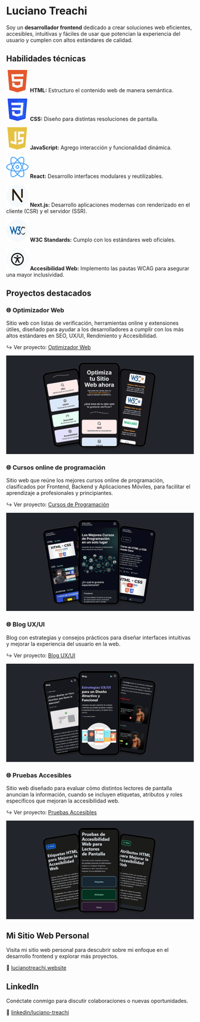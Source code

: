 # Luciano Treachi

Soy un **desarrollador frontend** dedicado a crear soluciones web eficientes, accesibles, intuitivas y fáciles de usar que potencian la experiencia del usuario y cumplen con altos estándares de calidad.

## Habilidades técnicas

![Logo de HTML](icons/html.svg) **HTML:** Estructuro el contenido web de manera semántica.

![Logo de CSS](icons/css.svg) **CSS:** Diseño para distintas resoluciones de pantalla.

![Logo de JavaScript](icons/js.svg) **JavaScript:** Agrego interacción y funcionalidad dinámica.

![Logo de React](icons/react.svg) **React:** Desarrollo interfaces modulares y reutilizables.

![Logo de Next.js](icons/next.svg) **Next.js:** Desarrollo aplicaciones modernas con renderizado en el cliente (CSR) y el servidor (SSR).

![Logo de W3C](icons/w3c.svg) **W3C Standards:** Cumplo con los estándares web oficiales.

![Logo de Accesibilidad Web](icons/accessibility.svg) **Accesibilidad Web:** Implemento las pautas WCAG para asegurar una mayor inclusividad.

## Proyectos destacados

### 🌐 Optimizador Web

Sitio web con listas de verificación, herramientas online y extensiones útiles, diseñado para ayudar a los desarrolladores a cumplir con los más altos estándares en SEO, UX/UI, Rendimiento y Accesibilidad.

↪︎ Ver proyecto: [Optimizador Web](https://optimizadorweb.site/)

![Captura de pantalla de proyecto](img/optimizador-web.png)

### 🌐 Cursos online de programación

Sitio web que reúne los mejores cursos online de programación, clasificados por Frontend, Backend y Aplicaciones Móviles, para facilitar el aprendizaje a profesionales y principiantes.

↪︎ Ver proyecto: [Cursos de Programación](https://cursosonlinedeprogramacion.vercel.app/)

![Captura de pantalla de proyecto](img/cursos-online.png)

### 🌐 Blog UX/UI

Blog con estrategias y consejos prácticos para diseñar interfaces intuitivas y mejorar la experiencia del usuario en la web.

↪︎ Ver proyecto: [Blog UX/UI](https://bloguxui.vercel.app/)

![Captura de pantalla de proyecto](img/blog-ux-ui.png)

### 🌐 Pruebas Accesibles

Sitio web diseñado para evaluar cómo distintos lectores de pantalla anuncian la información, cuando se incluyen etiquetas, atributos y roles específicos que mejoran la accesibilidad web.

↪︎ Ver proyecto: [Pruebas Accesibles](https://pruebasaccesibles.vercel.app/)

![Captura de pantalla de proyecto](img/pruebas-accesibles.png)

## Mi Sitio Web Personal

Visita mi sitio web personal para descubrir sobre mi enfoque en el desarrollo frontend y explorar más proyectos.

🔗 [lucianotreachi.website](https://lucianotreachi.website/)

## LinkedIn

Conéctate conmigo para discutir colaboraciones o nuevas oportunidades.

🔗 [linkedin/luciano-treachi](https://www.linkedin.com/in/luciano-treachi/)
